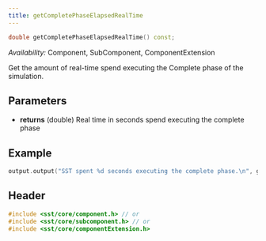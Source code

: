 ```yaml
---
title: getCompletePhaseElapsedRealTime
---
```


```cpp
double getCompletePhaseElapsedRealTime() const;
```
*Availability:* Component, SubComponent, ComponentExtension

Get the amount of real-time spend executing the Complete phase of the simulation.

## Parameters
* **returns** (double) Real time in seconds spend executing the complete phase


## Example

<!--- SOURCE_CODE: None --->
```cpp
output.output("SST spent %d seconds executing the complete phase.\n", getCompletePhaseElapsedRealTime());
```

## Header
```cpp
#include <sst/core/component.h> // or
#include <sst/core/subcomponent.h> // or
#include <sst/core/componentExtension.h>
```
